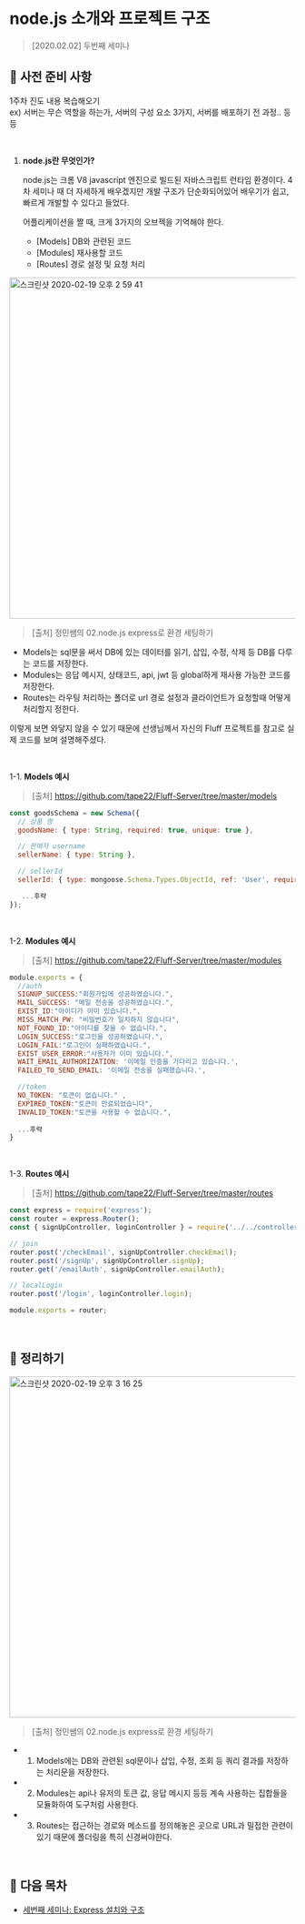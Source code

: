 # node.js 소개와 프로젝트 구조
> [2020.02.02] 두번째 세미나

## 📌 사전 준비 사항

 1주차 진도 내용 복습해오기  
ex) 서버는 무슨 역할을 하는가, 서버의 구성 요소 3가지, 서버를 배포하기 전 과정.. 등등

<br/>

1. **node.js란 무엇인가?**
  
   node.js는 크롬 V8 javascript 엔진으로 빌드된 자바스크립트 런타임 환경이다.
   4차 세미나 때 더 자세하게 배우겠지만 개발 구조가 단순화되어있어 배우기가 쉽고, 빠르게 개발할 수 있다고 들었다.
  
    어플리케이션을 짤 때, 크게 3가지의 오브젝을 기억해야 한다.
  
    - [Models] DB와 관련된 코드
    - [Modules] 재사용할 코드   
    - [Routes] 경로 설정 및 요청 처리
    
  <img width="600" alt="스크린샷 2020-02-19 오후 2 59 41" src="https://user-images.githubusercontent.com/44978839/74806133-79792080-5328-11ea-822f-9d2400a78e32.png">

> [출처] 정민쌤의 02.node.js express로 환경 세팅하기
  
  - Models는 sql문을 써서 DB에 있는 데이터를 읽기, 삽입, 수정, 삭제 등 DB를 다루는 코드를 저장한다.
  - Modules는 응답 메시지, 상태코드, api, jwt 등 global하게 재사용 가능한 코드를 저장한다.
  - Routes는 라우팅 처리하는 폴더로 url 경로 설정과 클라이언트가 요청할때 어떻게 처리할지 정한다.


이렇게 보면 와닿지 않을 수 있기 때문에 선생님께서 자신의 Fluff 프로젝트를 참고로 실제 코드를 보며 설명해주셨다.

<br/>

1-1. **Models 예시**
> [출처] https://github.com/tape22/Fluff-Server/tree/master/models
 
  ```javascript
 const goodsSchema = new Schema({
    // 상품 명
    goodsName: { type: String, required: true, unique: true },

    // 판매자 username
    sellerName: { type: String },
  
    // sellerId
    sellerId: { type: mongoose.Schema.Types.ObjectId, ref: 'User', required: true },

     ...후략
});
 ```
 
 <br/>

1-2. **Modules 예시**
> [출처] https://github.com/tape22/Fluff-Server/tree/master/modules

  ```javascript
module.exports = {
    //auth
    SIGNUP_SUCCESS:"회원가입에 성공하였습니다.",
    MAIL_SUCCESS: "메일 전송을 성공하였습니다.",
    EXIST_ID:"아이디가 이미 있습니다.",
    MISS_MATCH_PW: "비밀번호가 일치하지 않습니다",
    NOT_FOUND_ID:"아이디를 찾을 수 없습니다.",
    LOGIN_SUCCESS:"로그인을 성공하였습니다.",
    LOGIN_FAIL:"로그인이 실패하였습니다.",
    EXIST_USER_ERROR:"사용자가 이미 있습니다.",
    WAIT_EMAIL_AUTHORIZATION: '이메일 인증을 기다리고 있습니다.',
    FAILED_TO_SEND_EMAIL: '이메일 전송을 실패했습니다.',

    //token
    NO_TOKEN: "토큰이 없습니다." ,
    EXPIRED_TOKEN:"토큰이 만료되었습니다",
    INVALID_TOKEN:"토큰을 사용할 수 없습니다.",
    
    ...후략
}
 ```
 
 <br/>
 
 1-3. **Routes 예시**
> [출처] https://github.com/tape22/Fluff-Server/tree/master/routes

  ```javascript
const express = require('express');
const router = express.Router();
const { signUpController, loginController } = require('../../controllers/auth');

// join
router.post('/checkEmail', signUpController.checkEmail);
router.post('/signUp', signUpController.signUp);
router.get('/emailAuth', signUpController.emailAuth);

// localLogin
router.post('/login', loginController.login);

module.exports = router;
 ```

<br/>

## 📌 정리하기

<img width="600" alt="스크린샷 2020-02-19 오후 3 16 25" src="https://user-images.githubusercontent.com/44978839/74807042-d07ff500-532a-11ea-90ce-1a6741789649.png">

> [출처] 정민쌤의 02.node.js express로 환경 세팅하기

  -  1. Models에는 DB와 관련된 sql문이나 삽입, 수정, 조회 등 쿼리 결과를 저장하는 처리문을 저장한다.
  -  2. Modules는 api나 유저의 토큰 값, 응답 메시지 등등 계속 사용하는 집합들을 모듈화하여 도구처럼 사용한다.
  -  3. Routes는 접근하는 경로와 메소드를 정의해놓은 곳으로 URL과 밀접한 관련이 있기 때문에 폴더링을 특히 신경써야한다.
  
<br/>

## 📌 다음 목차

- [세번째 세미나: Express 설치와 구조](https://github.com/ttub-nii/Prepare-for-26-Server/blob/master/ttub-server/세번째%20세미나.md)
